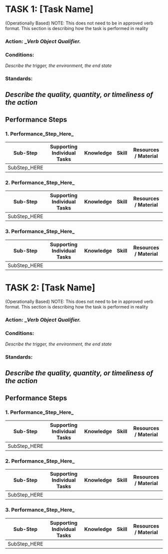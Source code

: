 # TASK 1: [Task Name]
(Operationally Based)
NOTE: This does not need to be in approved verb format. This section is describing how the task is performed in reality

### **Action:** __Verb Object Qualifier._

### **Conditions:** 
_Describe the trigger, the environment, the end state_

### **Standards:** 
_Describe the quality, quantity, or timeliness of the action_
---
## Performance Steps

### 1. Performance_Step_Here_
| Sub-Step      | Supporting Individual Tasks | Knowledge | Skill | Resources / Material |
| ------------- | --------------------------- | --------- | ----- | -------------------- |
|    SubStep_HERE           |                             |           |       |                      |

### 2. Performance_Step_Here_
| Sub-Step      | Supporting Individual Tasks | Knowledge | Skill | Resources / Material |
| ------------- | --------------------------- | --------- | ----- | -------------------- |
|    SubStep_HERE           |                             |           |       |                      |

### 3. Performance_Step_Here_
| Sub-Step      | Supporting Individual Tasks | Knowledge | Skill | Resources / Material |
| ------------- | --------------------------- | --------- | ----- | -------------------- |
|    SubStep_HERE           |                             |           |       |                      |



# TASK 2: [Task Name]
(Operationally Based)
NOTE: This does not need to be in approved verb format. This section is describing how the task is performed in reality

### **Action:** __Verb Object Qualifier._

### **Conditions:** 
_Describe the trigger, the environment, the end state_

### **Standards:** 
_Describe the quality, quantity, or timeliness of the action_
---
## Performance Steps

### 1. Performance_Step_Here_
| Sub-Step      | Supporting Individual Tasks | Knowledge | Skill | Resources / Material |
| ------------- | --------------------------- | --------- | ----- | -------------------- |
|    SubStep_HERE           |                             |           |       |                      |

### 2. Performance_Step_Here_
| Sub-Step      | Supporting Individual Tasks | Knowledge | Skill | Resources / Material |
| ------------- | --------------------------- | --------- | ----- | -------------------- |
|    SubStep_HERE           |                             |           |       |                      |

### 3. Performance_Step_Here_
| Sub-Step      | Supporting Individual Tasks | Knowledge | Skill | Resources / Material |
| ------------- | --------------------------- | --------- | ----- | -------------------- |
|    SubStep_HERE           |                             |           |       |                      |


